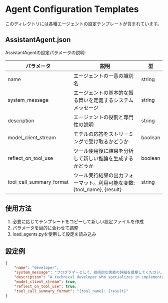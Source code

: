 # Agent Configuration Templates

このディレクトリには各種エージェントの設定テンプレートが含まれています。

## AssistantAgent.json

AssistantAgentの設定パラメータの説明:

| パラメータ | 説明 | 型 |
|------------|------|-----|
| name | エージェントの一意の識別名 | string |
| system_message | エージェントの基本的な振る舞いを定義するシステムメッセージ | string |
| description | エージェントの役割と専門性の説明 | string |
| model_client_stream | モデルの応答をストリーミングで受け取るかどうか | boolean |
| reflect_on_tool_use | ツール使用後に結果を分析して新しい推論を生成するかどうか | boolean |
| tool_call_summary_format | ツール実行結果の出力フォーマット。利用可能な変数: {tool_name}, {result} | string |

## 使用方法

1. 必要に応じてテンプレートをコピーして新しい設定ファイルを作成
2. パラメータを目的に合わせて調整
3. load_agents.pyを使用して設定を読み込み

## 設定例

```json
{
    "name": "developer",
    "system_message": "プログラマーとして、技術的な実装の詳細を提案してください。",
    "description": "A technical developer who specializes in implementation details",
    "model_client_stream": true,
    "reflect_on_tool_use": true,
    "tool_call_summary_format": "{tool_name}: {result}"
}
